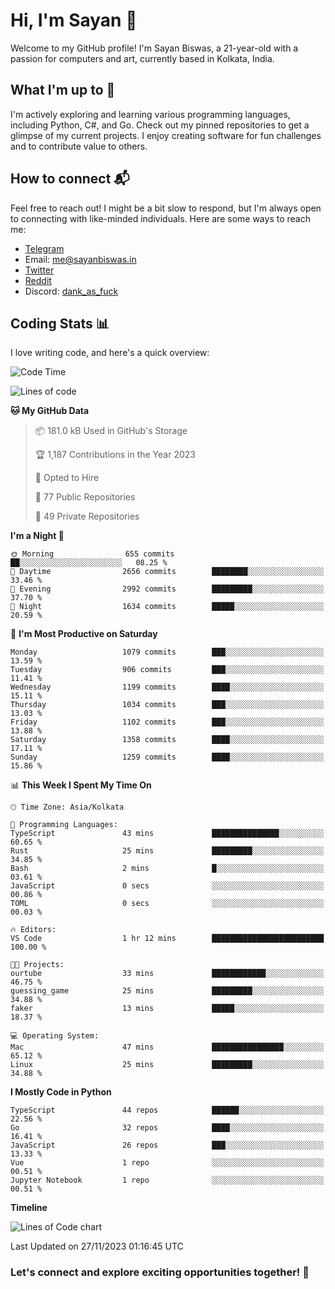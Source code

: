 # Hi, I'm Sayan 👋

Welcome to my GitHub profile! I'm Sayan Biswas, a 21-year-old with a passion for computers and art, currently based in Kolkata, India.

## What I'm up to 🚀

I'm actively exploring and learning various programming languages, including Python, C#, and Go. Check out my pinned repositories to get a glimpse of my current projects. I enjoy creating software for fun challenges and to contribute value to others.

## How to connect 📬

Feel free to reach out! I might be a bit slow to respond, but I'm always open to connecting with like-minded individuals. Here are some ways to reach me:

- [Telegram](https://t.me/dank_as_fuck)
- Email: [me@sayanbiswas.in](mailto:me@sayanbiswas.in)
- [Twitter](https://twitter.com/TheDankDel)
- [Reddit](https://www.reddit.com/user/dank_as_fuck_/)
- Discord: [dank_as_fuck](https://discordapp.com/users/506536929152466945)

## Coding Stats 📊

I love writing code, and here's a quick overview:

<!--START_SECTION:waka-->
![Code Time](http://img.shields.io/badge/Code%20Time-1%2C325%20hrs%2020%20mins-blue)

![Lines of code](https://img.shields.io/badge/From%20Hello%20World%20I%27ve%20Written-6.5%20million%20lines%20of%20code-blue)

**🐱 My GitHub Data** 

> 📦 181.0 kB Used in GitHub's Storage 
 > 
> 🏆 1,187 Contributions in the Year 2023
 > 
> 💼 Opted to Hire
 > 
> 📜 77 Public Repositories 
 > 
> 🔑 49 Private Repositories 
 > 
**I'm a Night 🦉** 

```text
🌞 Morning                655 commits         ██░░░░░░░░░░░░░░░░░░░░░░░   08.25 % 
🌆 Daytime                2656 commits        ████████░░░░░░░░░░░░░░░░░   33.46 % 
🌃 Evening                2992 commits        █████████░░░░░░░░░░░░░░░░   37.70 % 
🌙 Night                  1634 commits        █████░░░░░░░░░░░░░░░░░░░░   20.59 % 
```
📅 **I'm Most Productive on Saturday** 

```text
Monday                   1079 commits        ███░░░░░░░░░░░░░░░░░░░░░░   13.59 % 
Tuesday                  906 commits         ███░░░░░░░░░░░░░░░░░░░░░░   11.41 % 
Wednesday                1199 commits        ████░░░░░░░░░░░░░░░░░░░░░   15.11 % 
Thursday                 1034 commits        ███░░░░░░░░░░░░░░░░░░░░░░   13.03 % 
Friday                   1102 commits        ███░░░░░░░░░░░░░░░░░░░░░░   13.88 % 
Saturday                 1358 commits        ████░░░░░░░░░░░░░░░░░░░░░   17.11 % 
Sunday                   1259 commits        ████░░░░░░░░░░░░░░░░░░░░░   15.86 % 
```


📊 **This Week I Spent My Time On** 

```text
🕑︎ Time Zone: Asia/Kolkata

💬 Programming Languages: 
TypeScript               43 mins             ███████████████░░░░░░░░░░   60.65 % 
Rust                     25 mins             █████████░░░░░░░░░░░░░░░░   34.85 % 
Bash                     2 mins              █░░░░░░░░░░░░░░░░░░░░░░░░   03.61 % 
JavaScript               0 secs              ░░░░░░░░░░░░░░░░░░░░░░░░░   00.86 % 
TOML                     0 secs              ░░░░░░░░░░░░░░░░░░░░░░░░░   00.03 % 

🔥 Editors: 
VS Code                  1 hr 12 mins        █████████████████████████   100.00 % 

🐱‍💻 Projects: 
ourtube                  33 mins             ████████████░░░░░░░░░░░░░   46.75 % 
guessing_game            25 mins             █████████░░░░░░░░░░░░░░░░   34.88 % 
faker                    13 mins             █████░░░░░░░░░░░░░░░░░░░░   18.37 % 

💻 Operating System: 
Mac                      47 mins             ████████████████░░░░░░░░░   65.12 % 
Linux                    25 mins             █████████░░░░░░░░░░░░░░░░   34.88 % 
```

**I Mostly Code in Python** 

```text
TypeScript               44 repos            ██████░░░░░░░░░░░░░░░░░░░   22.56 % 
Go                       32 repos            ████░░░░░░░░░░░░░░░░░░░░░   16.41 % 
JavaScript               26 repos            ███░░░░░░░░░░░░░░░░░░░░░░   13.33 % 
Vue                      1 repo              ░░░░░░░░░░░░░░░░░░░░░░░░░   00.51 % 
Jupyter Notebook         1 repo              ░░░░░░░░░░░░░░░░░░░░░░░░░   00.51 % 
```



**Timeline**

![Lines of Code chart](https://raw.githubusercontent.com/Dank-del/Dank-del/main/assets/bar_graph.png)


 Last Updated on 27/11/2023 01:16:45 UTC
<!--END_SECTION:waka-->

### Let's connect and explore exciting opportunities together! 🚀
